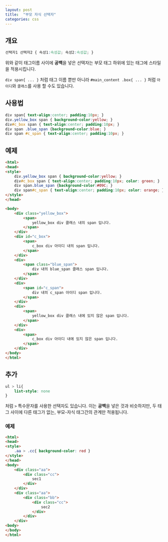 ```yaml
---
layout: post
title:  "부모 자식 선택자"
categories: css
---
```


## 개요
```css
선택자1 선택자2 { 속성1:속성값; 속성2:속성값; }
```

위와 같이 태그이름 사이에 **공백**을 넣은 선택자는 부모 태그 하위에 있는 태그에 스타일을 적용시킵니다.

`div span{ ... }` 처럼 태그 이름 뿐만 아니라 `#main_content .box{ ... }` 처럼 `아이디`와 `클래스`를 사용 할 수도 있습니다.



## 사용법
```css
div span{ text-align:center; padding:10px; }
div.yellow_box span { background-color:yellow; }
div#c_box span { text-align:center; padding:10px; }
div span .blue_span {background-color:blue; }
div span #c_span { text-align:center; padding:10px; }
```

## 예제
```html
<html>
<head>
<style>
	div.yellow_box span { background-color:yellow; }
	div#c_box span { text-align:center; padding:10px; color: green; }
	div span.blue_span {background-color:#09C; }
	div span#c_span { text-align:center; padding:10px; color: orange; }
</style>
</head>

<body>
	<div class="yellow_box">
		<span>
			yellow_box div 클래스 내의 span 입니다.
		</span>
	</div>
	<div id="c_box">
		<span>
			c_box div 아이디 내의 span 입니다.
		</span>
	</div>
	<div>
		<span class="blue_span">
			div 내의 blue_span 클래스 span 입니다.
		</span>
	</div>
	<div>
		<span id="c_span">
			div 내의 c_span 아이디 span 입니다.
		</span>
	</div>
	<div>
		<span>
			yellow_box div 클래스 내에 있지 않은 span 입니다.
		</span>
	</div>
	<div>
		<span>
			c_box div 아이디 내에 있지 않은 span 입니다.
		</span>
	</div>
</body>
</html>
```


## 추가
```css
ul > li{
	list-style: none
}
```

처럼 `>` 특수문자를 사용한 선택자도 있습니다.
이는 **공백**을 넣은 것과 비슷하지만, 두 태그 사이에 다른 태그가 없는, 부모-자식 태그간의 관계만 적용됩니다.


### 예제
```html
<html>
<head>
<style>
	.aa > .cc{ background-color: red }
</style>
</head>
<body>
	<div class="aa">
		<div class="cc">
			sec1
		</div>
	</div>
	<div class="aa">
		<div class="bb">
			<div class="cc">
				sec2
			</div>
		</div>
	</div>
<body>
</body>
</html>
```



